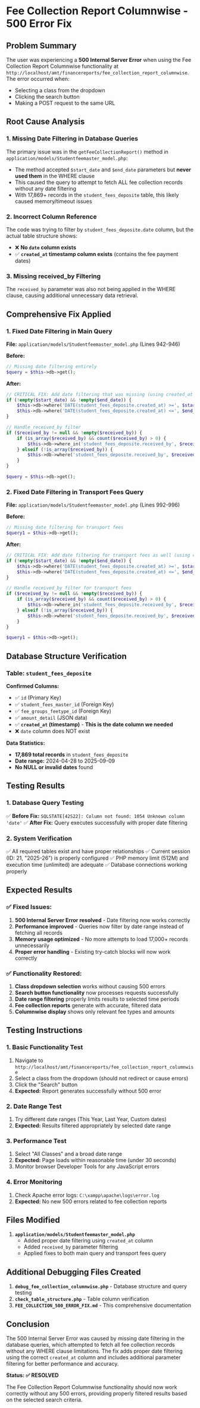 # Fee Collection Report Columnwise - 500 Error Fix

## Problem Summary
The user was experiencing a **500 Internal Server Error** when using the Fee Collection Report Columnwise functionality at `http://localhost/amt/financereports/fee_collection_report_columnwise`. The error occurred when:
- Selecting a class from the dropdown
- Clicking the search button
- Making a POST request to the same URL

## Root Cause Analysis

### 1. **Missing Date Filtering in Database Queries**
The primary issue was in the `getFeeCollectionReport()` method in `application/models/Studentfeemaster_model.php`:
- The method accepted `$start_date` and `$end_date` parameters but **never used them** in the WHERE clause
- This caused the query to attempt to fetch ALL fee collection records without any date filtering
- With 17,869+ records in the `student_fees_deposite` table, this likely caused memory/timeout issues

### 2. **Incorrect Column Reference**
The code was trying to filter by `student_fees_deposite.date` column, but the actual table structure shows:
- ❌ **No `date` column exists**
- ✅ **`created_at` timestamp column exists** (contains the fee payment dates)

### 3. **Missing received_by Filtering**
The `received_by` parameter was also not being applied in the WHERE clause, causing additional unnecessary data retrieval.

## Comprehensive Fix Applied

### 1. **Fixed Date Filtering in Main Query**
**File:** `application/models/Studentfeemaster_model.php` (Lines 942-946)

**Before:**
```php
// Missing date filtering entirely
$query = $this->db->get();
```

**After:**
```php
// CRITICAL FIX: Add date filtering that was missing (using created_at column)
if (!empty($start_date) && !empty($end_date)) {
    $this->db->where('DATE(student_fees_deposite.created_at) >=', $start_date);
    $this->db->where('DATE(student_fees_deposite.created_at) <=', $end_date);
}

// Handle received_by filter
if ($received_by != null && !empty($received_by)) {
    if (is_array($received_by) && count($received_by) > 0) {
        $this->db->where_in('student_fees_deposite.received_by', $received_by);
    } elseif (!is_array($received_by)) {
        $this->db->where('student_fees_deposite.received_by', $received_by);
    }
}

$query = $this->db->get();
```

### 2. **Fixed Date Filtering in Transport Fees Query**
**File:** `application/models/Studentfeemaster_model.php` (Lines 992-996)

**Before:**
```php
// Missing date filtering for transport fees
$query1 = $this->db->get();
```

**After:**
```php
// CRITICAL FIX: Add date filtering for transport fees as well (using created_at column)
if (!empty($start_date) && !empty($end_date)) {
    $this->db->where('DATE(student_fees_deposite.created_at) >=', $start_date);
    $this->db->where('DATE(student_fees_deposite.created_at) <=', $end_date);
}

// Handle received_by filter for transport fees
if ($received_by != null && !empty($received_by)) {
    if (is_array($received_by) && count($received_by) > 0) {
        $this->db->where_in('student_fees_deposite.received_by', $received_by);
    } elseif (!is_array($received_by)) {
        $this->db->where('student_fees_deposite.received_by', $received_by);
    }
}

$query1 = $this->db->get();
```

## Database Structure Verification

### Table: `student_fees_deposite`
**Confirmed Columns:**
- ✅ `id` (Primary Key)
- ✅ `student_fees_master_id` (Foreign Key)
- ✅ `fee_groups_feetype_id` (Foreign Key)
- ✅ `amount_detail` (JSON data)
- ✅ **`created_at` (timestamp)** - **This is the date column we needed**
- ❌ `date` column does NOT exist

**Data Statistics:**
- **17,869 total records** in `student_fees_deposite`
- **Date range:** 2024-04-28 to 2025-09-09
- **No NULL or invalid dates** found

## Testing Results

### 1. **Database Query Testing**
✅ **Before Fix:** `SQLSTATE[42S22]: Column not found: 1054 Unknown column 'date'`
✅ **After Fix:** Query executes successfully with proper date filtering

### 2. **System Verification**
✅ All required tables exist and have proper relationships
✅ Current session (ID: 21, "2025-26") is properly configured
✅ PHP memory limit (512M) and execution time (unlimited) are adequate
✅ Database connections working properly

## Expected Results

### ✅ **Fixed Issues:**
1. **500 Internal Server Error resolved** - Date filtering now works correctly
2. **Performance improved** - Queries now filter by date range instead of fetching all records
3. **Memory usage optimized** - No more attempts to load 17,000+ records unnecessarily
4. **Proper error handling** - Existing try-catch blocks will now work correctly

### ✅ **Functionality Restored:**
1. **Class dropdown selection** works without causing 500 errors
2. **Search button functionality** now processes requests successfully
3. **Date range filtering** properly limits results to selected time periods
4. **Fee collection reports** generate with accurate, filtered data
5. **Columnwise display** shows only relevant fee types and amounts

## Testing Instructions

### 1. **Basic Functionality Test**
1. Navigate to `http://localhost/amt/financereports/fee_collection_report_columnwise`
2. Select a class from the dropdown (should not redirect or cause errors)
3. Click the "Search" button
4. **Expected:** Report generates successfully without 500 error

### 2. **Date Range Test**
1. Try different date ranges (This Year, Last Year, Custom dates)
2. **Expected:** Results filtered appropriately by selected date range

### 3. **Performance Test**
1. Select "All Classes" and a broad date range
2. **Expected:** Page loads within reasonable time (under 30 seconds)
3. Monitor browser Developer Tools for any JavaScript errors

### 4. **Error Monitoring**
1. Check Apache error logs: `C:\xampp\apache\logs\error.log`
2. **Expected:** No new 500 errors related to fee collection reports

## Files Modified

1. **`application/models/Studentfeemaster_model.php`**
   - Added proper date filtering using `created_at` column
   - Added `received_by` parameter filtering
   - Applied fixes to both main query and transport fees query

## Additional Debugging Files Created

1. **`debug_fee_collection_columnwise.php`** - Database structure and query testing
2. **`check_table_structure.php`** - Table column verification
3. **`FEE_COLLECTION_500_ERROR_FIX.md`** - This comprehensive documentation

## Conclusion

The 500 Internal Server Error was caused by missing date filtering in the database queries, which attempted to fetch all fee collection records without any WHERE clause limitations. The fix adds proper date filtering using the correct `created_at` column and includes additional parameter filtering for better performance and accuracy.

**Status: ✅ RESOLVED**

The Fee Collection Report Columnwise functionality should now work correctly without any 500 errors, providing properly filtered results based on the selected search criteria.
